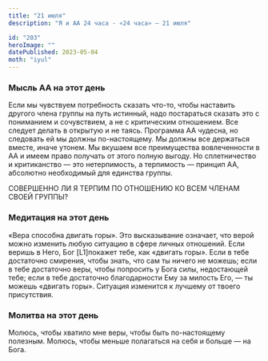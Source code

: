 ```yaml
---
title: "21 июля"
description: "Я и АА 24 часа - «24 часа» — 21 июля"

id: "203"
heroImage: ""
datePublished: 2023-05-04
moth: "iyul"
---
```


### Мысль АА на этот день

Если мы чувствуем потребность сказать что-то, чтобы наставить другого члена
группы на путь истинный, надо постараться сказать это с пониманием и
сочувствием, а не с критическим отношением. Все следует делать в открытую и не
таясь. Программа АА чудесна, но следовать ей мы должны по-настоящему. Мы
должны все держаться вместе, иначе утонем. Мы вкушаем все преимущества
вовлеченности в АА и имеем право получать от этого полную выгоду. Но
сплетничество и критиканство — это нетерпимость, а терпимость — принцип АА,
абсолютно необходимый для единства группы.

СОВЕРШЕННО ЛИ Я ТЕРПИМ ПО ОТНОШЕНИЮ КО ВСЕМ ЧЛЕНАМ СВОЕЙ ГРУППЫ?

### Медитация на этот день

«Вера способна двигать горы». Это высказывание означает, что верой можно
изменить любую ситуацию в сфере личных отношений. Если веришь в Него, Бог
[L1]покажет тебе, как «двигать горы». Если в тебе достаточно смирения, чтобы
знать, что сам ты ничего не можешь; если в тебе достаточно веры, чтобы
попросить у Бога силы, недостающей тебе; если в тебе достаточно благодарности
Ему за милость Его, — ты можешь «двигать горы». Ситуация изменится к лучшему
от твоего присутствия.

### Молитва на этот день

Молюсь, чтобы хватило мне веры, чтобы быть по-настоящему полезным. Молюсь,
чтобы меньше полагаться на себя и больше — на Бога.
